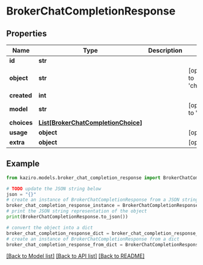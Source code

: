 # BrokerChatCompletionResponse

## Properties

| Name        | Type                                                                  | Description | Notes                                     |
| ----------- | --------------------------------------------------------------------- | ----------- | ----------------------------------------- |
| **id**      | **str**                                                               |             |
| **object**  | **str**                                                               |             | [optional] [default to 'chat.completion'] |
| **created** | **int**                                                               |             |
| **model**   | **str**                                                               |             | [optional] [default to 'custom']          |
| **choices** | [**List[BrokerChatCompletionChoice]**](BrokerChatCompletionChoice.md) |             |
| **usage**   | **object**                                                            |             | [optional]                                |
| **extra**   | **object**                                                            |             | [optional]                                |

## Example

```python
from kaziro.models.broker_chat_completion_response import BrokerChatCompletionResponse

# TODO update the JSON string below
json = "{}"
# create an instance of BrokerChatCompletionResponse from a JSON string
broker_chat_completion_response_instance = BrokerChatCompletionResponse.from_json(json)
# print the JSON string representation of the object
print(BrokerChatCompletionResponse.to_json())

# convert the object into a dict
broker_chat_completion_response_dict = broker_chat_completion_response_instance.to_dict()
# create an instance of BrokerChatCompletionResponse from a dict
broker_chat_completion_response_from_dict = BrokerChatCompletionResponse.from_dict(broker_chat_completion_response_dict)
```

[[Back to Model list]](../README.md#documentation-for-models) [[Back to API list]](../README.md#documentation-for-api-endpoints) [[Back to README]](../README.md)
